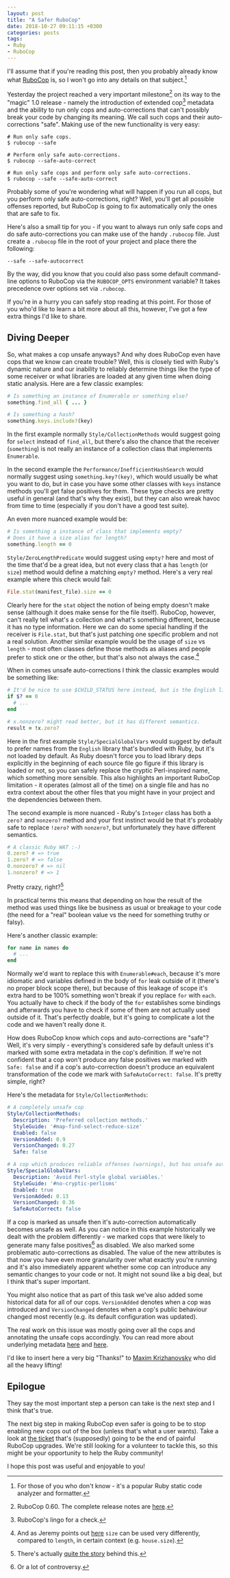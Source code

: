 ```yaml
---
layout: post
title: "A Safer RuboCop"
date: 2018-10-27 09:11:15 +0300
categories: posts
tags:
- Ruby
- RuboCop
---
```


I'll assume that if you're reading this post, then you probably already know what [RuboCop][] is, so I won't go into
any details on that subject.[^1]

Yesterday the project reached a very important milestone[^2] on its way to the "magic" 1.0 release - namely the introduction
of extended cop[^3] metadata and the ability to run only cops and auto-corrections that can't possibly break your code by
changing its meaning. We call such cops and their auto-corrections "safe". Making use of the new functionality is very easy:

``` shell
# Run only safe cops.
$ rubocop --safe

# Perform only safe auto-corrections.
$ rubocop --safe-auto-correct

# Run only safe cops and perform only safe auto-corrections.
$ rubocop --safe --safe-auto-correct
```

<!--more-->

Probably some of you're wondering what will happen if you run all cops, but you perform only safe auto-corrections, right?
Well, you'll get all possible offenses reported, but RuboCop is going to fix automatically only the ones that
are safe to fix.

Here's also a small tip for you - if you want to always run only safe cops and do safe auto-corrections you can make use
of the handy `.rubocop` file. Just create a `.rubocop` file in the root of your project and place there the following:

```
--safe --safe-autocorrect
```

By the way, did you know that you could also pass some default command-line options to RuboCop via the `RUBOCOP_OPTS` environment variable?
It takes precedence over options set via `.rubocop`.

If you're in a hurry you can safely stop reading at this point. For those of you who'd like to learn a bit more about
all this, however, I've got a few extra things I'd like to share.

## Diving Deeper

So, what makes a cop unsafe anyways? And why does RuboCop even have cops that we know can create trouble? Well, this
is closely tied with Ruby's dynamic nature and our inability to reliably determine things like the type of some
receiver or what libraries are loaded at any given time when doing static analysis. Here are a few classic examples:

``` ruby
# Is something an instance of Enumerable or something else?
something.find_all { ... }

# Is something a hash?
something.keys.include?(key)
```

In the first example normally `Style/CollectionMethods` would suggest going for `select` instead of
`find_all`, but there's also the chance that the receiver (`something`) is not really an instance of a
collection class that implements `Enumerable`.

In the second example the `Performance/InefficientHashSearch` would normally suggest using `something.key?(key)`,
which would usually be what you want to do, but in case you have some other classes with `keys` instance methods
you'll get false positives for them. These type checks are pretty useful in general (and that's why they exist), but
they can also wreak havoc from time to time (especially if you don't have a good test suite).

An even more nuanced example would be:

``` ruby
# Is something a instance of class that implements empty?
# Does it have a size alias for length?
something.length == 0
```

`Style/ZeroLengthPredicate` would suggest using `empty?` here and most of the time that'd be a great idea, but not
every class that a has `length` (or `size`) method would define a matching `empty?` method. Here's a very real example where this check
would fail:

``` ruby
File.stat(manifest_file).size == 0
```

Clearly here for the `stat` object the notion of being empty doesn't make sense (although it does make sense for the file itself).
RuboCop, however, can't really tell what's a collection and what's something different, because it has no type information.
Here we can do some special handling if the receiver is `File.stat`, but that's just patching one specific problem and
not a real solution.
Another similar example would be the usage of `size` vs `length` - most often classes define those methods as aliases and people
prefer to stick one or the other, but that's also not always the case.[^4]

When in comes unsafe auto-corrections I think the classic examples would be something like:

``` ruby
# It'd be nice to use $CHILD_STATUS here instead, but is the English library loaded?
if $? == 0
  # ...
end

# x.nonzero? might read better, but it has different semantics.
result = !x.zero?
```

Here in the first example `Style/SpecialGlobalVars` would suggest by default to prefer names from the `English`
library that's bundled with Ruby, but it's not loaded by default. As Ruby doesn't force you to load library
deps explicitly in the beginning of each source file go figure if this library is loaded or not, so you can safely
replace the cryptic Perl-inspired name, which something more sensible. This also highlights an important RuboCop
limitation - it operates (almost all of the time) on a single file and has no extra context about the other files
that you might have in your project and the dependencies between them.

The second example is more nuanced - Ruby's `Integer` class has both a `zero?` and `nonzero?` method and your
first instinct would be that it's probably safe to replace `!zero?` with `nonzero?`, but unfortunately they have different semantics.

``` ruby
# A classic Ruby WAT :-)
0.zero? # => true
1.zero? # => false
0.nonzero? # => nil
1.nonzero? # => 1
```

Pretty crazy, right?[^5]

In practical terms this means that depending on how the result of the method was used things like be business as usual
or breakage to your code (the need for a "real" boolean value vs the need for something truthy or falsy).

Here's another classic example:

``` ruby
for name in names do
  # ...
end
```

Normally we'd want to replace this with `Enumerable#each`, because it's more idiomatic and variables defined in the body
of `for` leak outside of it (there's no proper block scope there), but because of this leakage of scope it's extra hard
to be 100% something won't break if you replace `for` with `each`. You actually have to check if the body of the `for`
establishes some bindings and afterwards you have to check if some of them are not actually used outside of it.
That's perfectly doable, but it's going to complicate a lot the code and we haven't really done it.

How does RuboCop know which cops and auto-corrections are "safe"? Well, it's very simply - everything's considered
safe by default unless it's marked with some extra metadata in the cop's definition. If we're not confident that
a cop won't produce any false positives we marked with `Safe: false` and if a cop's auto-correction doesn't produce
an equivalent transformation of the code we mark with `SafeAutoCorrect: false`. It's pretty simple, right?

Here's the metadata for `Style/CollectionMethods`:

``` yaml
# A completely unsafe cop
Style/CollectionMethods:
  Description: 'Preferred collection methods.'
  StyleGuide: '#map-find-select-reduce-size'
  Enabled: false
  VersionAdded: 0.9
  VersionChanged: 0.27
  Safe: false

# A cop which produces reliable offenses (warnings), but has unsafe auto-correction
Style/SpecialGlobalVars:
  Description: 'Avoid Perl-style global variables.'
  StyleGuide: '#no-cryptic-perlisms'
  Enabled: true
  VersionAdded: 0.13
  VersionChanged: 0.36
  SafeAutoCorrect: false
```

If a cop is marked as unsafe then it's auto-correction automatically becomes unsafe as well.
As you can notice in this example historically we dealt with the problem differently - we marked cops
that were likely to generate many false positives[^6] as disabled. We also marked some problematic
auto-corrections as disabled. The value of the new attributes is that now you have even more
granularity over what exactly you're running and it's also immediately apparent whether some cop
can introduce any semantic changes to your code or not. It might not sound like a big deal, but I think that's super
important.

You might also notice that as part of this task we've also added some historical data for all of our cops.
`VersionAdded` denotes when a cop was introduced and `VersionChanged` denotes when a cop's public behaviour
changed most recently (e.g. its default configuration was updated).

The real work on this issue was mostly going over all the cops and annotating the unsafe cops accordingly.
You can read more about underlying metadata [here](https://github.com/rubocop-hq/rubocop/issues/5978) and
[here](https://github.com/rubocop-hq/rubocop/pull/6293).

I'd like to insert here a very big "Thanks!" to [Maxim Krizhanovsky](https://github.com/Darhazer) who
did all the heavy lifting!

## Epilogue

They say the most important step a person can take is the next step and I think that's true.

The next big step in making RuboCop even safer is going to be to stop enabling new cops out of the box (unless that's what a user wants).
Take a look at [the ticket](https://github.com/rubocop-hq/rubocop/issues/5979) that's (supposedly) going to be the end of painful RuboCop upgrades.
We're still looking for a volunteer to tackle this, so this might be your opportunity to help the Ruby community!

I hope this post was useful and enjoyable to you!

[RuboCop]: http://rubocop.org
[^1]: For those of you who don't know - it's a popular Ruby static code analyzer and formatter.
[^2]: RuboCop 0.60. The complete release notes are [here](https://github.com/rubocop-hq/rubocop/releases/tag/v0.60.0).
[^3]: RuboCop's lingo for a check.
[^4]: And as Jeremy points out [here](https://bugs.ruby-lang.org/issues/14136#note-9) `size` can be used very differently, compared to `length`, in certain context (e.g. `house.size`).
[^5]: There's actually [quite the story](https://bugs.ruby-lang.org/issues/9123#note-14) behind this.
[^6]: Or a lot of controversy.
